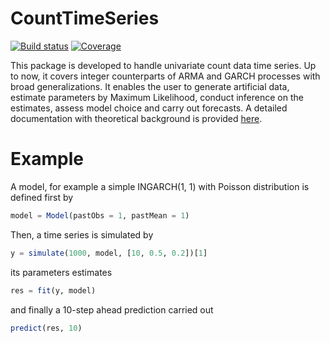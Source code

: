 # CountTimeSeries

[![Build status](https://ci.appveyor.com/api/projects/status/frnihr2qw4328rnf?svg=true)](https://ci.appveyor.com/project/ManuelStapper/counttimeseries-jl-xqtaf)
[![Coverage](https://codecov.io/gh/ManuelStapper/CountTimeSeries.jl/branch/master/graph/badge.svg)](https://codecov.io/gh/ManuelStapper/CountTimeSeries.jl)


This package is developed to handle univariate count data time series. Up to now, it covers integer counterparts of ARMA and GARCH processes with broad generalizations. It enables the user to generate artificial data, estimate parameters by Maximum Likelihood, conduct inference on the estimates, assess model choice and carry out forecasts. A detailed documentation with theoretical background is provided [here](https://github.com/ManuelStapper/CountTimeSeries.jl/blob/master/CountTimeSeries_documentation.pdf).

# Example

A model, for example a simple INGARCH(1, 1) with Poisson distribution is defined first by
```julia
model = Model(pastObs = 1, pastMean = 1)
```
Then, a time series is simulated by
```julia
y = simulate(1000, model, [10, 0.5, 0.2])[1]
```
its parameters estimates
```julia
res = fit(y, model)
```
and finally a 10-step ahead prediction carried out
```julia
predict(res, 10)
```
